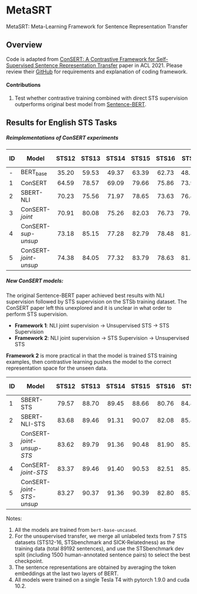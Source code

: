 # MetaSRT

MetaSRT: Meta-Learning Framework for Sentence Representation Transfer

## Overview

Code is adapted from [ConSERT: A Contrastive Framework for Self-Supervised Sentence Representation Transfer](https://arxiv.org/abs/2105.11741)
paper in ACL 2021. Please review their [GitHub](https://github.com/yym6472/ConSERT) 
for requirements and explanation of coding framework.

#### Contributions

1. Test whether contrastive training combined with direct STS supervision outperforms original 
best model from [Sentence-BERT](https://aclanthology.org/D19-1410.pdf).

## Results for English STS Tasks 

##### Reimplementations of ConSERT experiments

| ID | Model                 | STS12 | STS13 | STS14 | STS15 | STS16 | STSb | SICK-R | Avg.  |
|----|-----------------------|:-----:|:-----:|:-----:|:-----:|:-----:|:----:|:------:|:-----:|
| -  | BERT<sub>base</sub>   | 35.20 | 59.53 | 49.37 | 63.39 | 62.73 | 48.18 | 58.60 | 53.86 |
| 1  | ConSERT               | 64.59 | 78.57 | 69.09 | 79.66 | 75.86 | 73.93 | 67.18 | 72.70 |
| 2  | SBERT-NLI             | 70.23 | 75.56 | 71.97 | 78.65 | 73.63 | 76.47 | 73.05 | 74.22 |
| 3  | ConSERT-*joint*       | 70.91 | 80.08 | 75.26 | 82.03 | 76.73 | 79.12 | 77.90 | 77.43 |
| 4  | ConSERT-*sup-unsup*   | 73.18 | 85.15 | 77.28 | 82.79 | 78.48 | 81.86 | 75.23 | 79.14 |
| 5  | ConSERT-*joint-unsup* | 74.38 | 84.05 | 77.32 | 83.79 | 78.63 | 81.50 | 76.61 | 79.47 |

##### New ConSERT models:

The original Sentence-BERT paper achieved best results with NLI supervision followed by 
STS supervision on the STSb training dataset. The ConSERT paper left this unexplored and
it is unclear in what order to perform STS supervision.
- **Framework 1**: NLI joint supervision &#8594; Unsupervised STS &#8594; STS Supervision 
- **Framework 2**: NLI joint supervision &#8594; STS Supervision &#8594; Unsupervised STS

**Framework 2** is more practical in that the model is trained STS training examples, then 
contrastive learning pushes the model to the correct representation space for the unseen data. 

| ID | Model                                     | STS12 | STS13 | STS14 | STS15 | STS16 | STSb | SICK-R | Avg.  |
|----|-------------------------------------------|:-----:|:-----:|:-----:|:-----:|:-----:|:----:|:------:|:-----:|
| 1  | SBERT-STS                                 | 79.57 | 88.70 | 89.45 | 88.66 | 80.76 | 84.80 | 73.56 | 83.64 |
| 2  | SBERT-NLI-STS                             | 83.68 | 89.46 | 91.31 | 90.07 | 82.08 | 85.89 | 78.52 | 85.82 |
| 3  | ConSERT-*joint-unsup-STS*                 | 83.62 | 89.79 | 91.36 | 90.48 | 81.90 | 85.25 | 77.99 | 85.77 |
| 4  | ConSERT-*joint-STS*                       | 83.37 | 89.46 | 91.40 | 90.53 | 82.51 | 85.57 | 78.93 | 85.97 |
| 5  | ConSERT-*joint-STS-unsup*                 | 83.27 | 90.37 | 91.36 | 90.39 | 82.80 | 85.73 | 78.47 | 86.06 |

Notes:
1. All the models are trained from `bert-base-uncased`.
2. For the unsupervised transfer, we merge all unlabeled texts from 7 STS datasets (STS12-16, STSbenchmark and 
SICK-Relatedness) as the training data (total 89192 sentences), 
and use the STSbenchmark dev split (including 1500 human-annotated sentence pairs) to select the best checkpoint.
3. The sentence representations are obtained by averaging the token embeddings at the last two layers of BERT.
4. All models were trained on a single Tesla T4 with pytorch 1.9.0 and cuda 10.2. 
